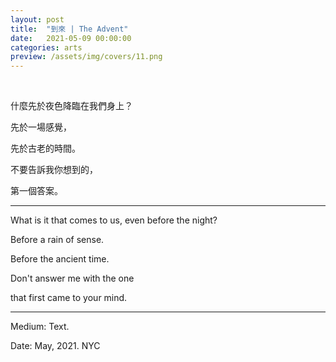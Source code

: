 ```yaml
---
layout: post
title:  "到來 | The Advent"
date:   2021-05-09 00:00:00
categories: arts
preview: /assets/img/covers/11.png
---
```


<br>

什麼先於夜色降臨在我們身上？

先於一場感覺，

先於古老的時間。

不要告訴我你想到的，

第一個答案。

---

What is it that comes to us, even before the night?

Before a rain of sense.

Before the ancient time.

Don't answer me with the one

that first came to your mind.

---

Medium: Text.

Date: May, 2021. NYC
